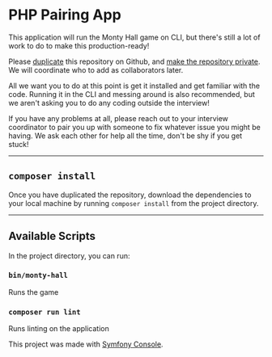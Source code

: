 # PHP Pairing App

This application will run the Monty Hall game on CLI, but there's still a lot of work to do to make this production-ready!

Please [duplicate](https://help.github.com/articles/duplicating-a-repository/) this repository on Github, and [make the repository private](https://help.github.com/articles/setting-repository-visibility/). We will coordinate who to add as collaborators later.

All we want you to do at this point is get it installed and get familiar with the code. Running it in the CLI and messing around is also recommended, but we aren't asking you to do any coding outside the interview!

If you have any problems at all, please reach out to your interview coordinator to pair you up with someone to fix whatever issue you might be having. We ask each other for help all the time, don't be shy if you get stuck!

---

## `composer install`

Once you have duplicated the repository, download the dependencies to your local machine by running `composer install` from the project directory.

---

## Available Scripts

In the project directory, you can run:

### `bin/monty-hall`

Runs the game

### `composer run lint`

Runs linting on the application

This project was made with [Symfony Console](https://symfony.com/doc/current/components/console.html).

